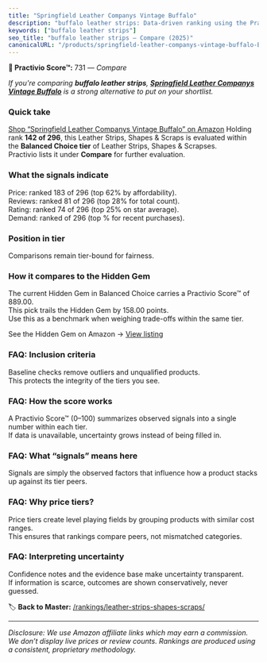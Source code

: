 ```yaml
---
title: "Springfield Leather Companys Vintage Buffalo"
description: "buffalo leather strips: Data-driven ranking using the Practivio Score™. Positioned by quality, value, demand, findability, momentum."
keywords: ["buffalo leather strips"]
seo_title: "buffalo leather strips — Compare (2025)"
canonicalURL: "/products/springfield-leather-companys-vintage-buffalo-B00G6PIB9U/"
---
```


**🛒 Practivio Score™:** 731 — _Compare_


*If you're comparing **buffalo leather strips**, **[Springfield Leather Companys Vintage Buffalo](https://www.amazon.com/dp/B00G6PIB9U?tag=practivio-20)** is a strong alternative to put on your shortlist.*
### Quick take
[Shop “Springfield Leather Companys Vintage Buffalo” on Amazon](https://www.amazon.com/dp/B00G6PIB9U?tag=practivio-20)
Holding rank **142 of 296**, this Leather Strips, Shapes & Scraps is evaluated within the **Balanced Choice tier** of Leather Strips, Shapes & Scrapses.  
Practivio lists it under **Compare** for further evaluation.

### What the signals indicate
Price: ranked 183 of 296 (top 62% by affordability).  
Reviews: ranked 81 of 296 (top 28% for total count).  
Rating: ranked 74 of 296 (top 25% on star average).  
Demand: ranked  of 296 (top % for recent purchases).

### Position in tier
Comparisons remain tier-bound for fairness.

### How it compares to the Hidden Gem
The current Hidden Gem in Balanced Choice carries a Practivio Score™ of 889.00.  
This pick trails the Hidden Gem by 158.00 points.  
Use this as a benchmark when weighing trade-offs within the same tier.  

See the Hidden Gem on Amazon → [View listing](https://www.amazon.com/dp/B0056ULQZC?tag=practivio-20)

### FAQ: Inclusion criteria
Baseline checks remove outliers and unqualified products.  
This protects the integrity of the tiers you see.

### FAQ: How the score works
A Practivio Score™ (0–100) summarizes observed signals into a single number within each tier.  
If data is unavailable, uncertainty grows instead of being filled in.

### FAQ: What “signals” means here
Signals are simply the observed factors that influence how a product stacks up against its tier peers.

### FAQ: Why price tiers?
Price tiers create level playing fields by grouping products with similar cost ranges.  
This ensures that rankings compare peers, not mismatched categories.

### FAQ: Interpreting uncertainty
Confidence notes and the evidence base make uncertainty transparent.  
If information is scarce, outcomes are shown conservatively, never guessed.

<!-- Missing template for Compare/CompareWithinPriceClass -->


🏷️ **Back to Master:** [/rankings/leather-strips-shapes-scraps/](/rankings/leather-strips-shapes-scraps/)

---
_Disclosure: We use Amazon affiliate links which may earn a commission. We don’t display live prices or review counts. Rankings are produced using a consistent, proprietary methodology._
